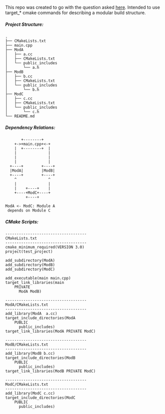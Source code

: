 This repo was created to go with the question asked [here](https://cmake.org/pipermail/cmake/2018-January/066812.html). Intended to use target_* cmake commands for describing a modular build structure.

##### Project Structure:

``` 
.
├── CMakeLists.txt
├── main.cpp
├── ModA
│   ├── a.cc
│   ├── CMakeLists.txt
│   └── public_includes
│       └── a.h
├── ModB
│   ├── b.cc
│   ├── CMakeLists.txt
│   └── public_includes
│       └── b.h
├── ModC
│   ├── c.cc
│   ├── CMakeLists.txt
│   └── public_includes
│       └── c.h
└── README.md
```
##### Dependency Relations:
```
       +--------+
    +->+main.cpp+<-+
    |  +--------+  |
    |              |
    |              |
    |              |
  +----+        +----+
  |ModA|        |ModB|
  +----+        +----+
    ^              ^
    |              |
    |    +----+    |
    +----+ModC+----+
         +----+

ModA <- ModC: Module A
 depends on Module C
```

##### CMake Scripts:
```
------------------------------------
CMakeLists.txt
------------------------------------
cmake_minimum_required(VERSION 3.0)
project(test_project)

add_subdirectory(ModA)
add_subdirectory(ModB)
add_subdirectory(ModC)

add_executable(main main.cpp)
target_link_libraries(main 
	PRIVATE 
	  ModA ModB)
```

```
------------------------------------
ModA/CMakeLists.txt
------------------------------------
add_library(ModA  a.cc)
target_include_directories(ModA 
	PUBLIC
	  public_includes)
target_link_libraries(ModA PRIVATE ModC)
```

```
------------------------------------
ModB/CMakeLists.txt
------------------------------------
add_library(ModB b.cc)
target_include_directories(ModB 
	PUBLIC 
	  public_includes)
target_link_libraries(ModB PRIVATE ModC)
```

```
------------------------------------
ModC/CMakeLists.txt
------------------------------------
add_library(ModC c.cc)
target_include_directories(ModC 
	PUBLIC 
	  public_includes)
```
